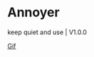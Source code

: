 # Annoyer
keep quiet and use  |  V1.0.0

[Gif](https://cdn.discordapp.com/attachments/879394979099836456/879397260151107614/Cizgi_sar.gif)

